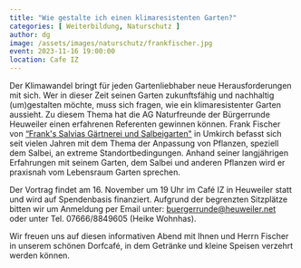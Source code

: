 ```yaml
---
title: "Wie gestalte ich einen klimaresistenten Garten?"
categories: [ Weiterbildung, Naturschutz ]
author: dg
image: /assets/images/naturschutz/frankfischer.jpg
event: 2023-11-16 19:00:00
location: Cafe IZ
---
```

Der Klimawandel bringt für jeden Gartenliebhaber neue Herausforderungen mit sich. Wer in dieser Zeit seinen Garten zukunftsfähig und nachhaltig (um)gestalten möchte, muss sich fragen, wie ein klimaresistenter Garten aussieht. Zu diesem Thema hat die AG Naturfreunde der Bürgerrunde Heuweiler einen erfahrenen Referenten gewinnen können. Frank Fischer von [“Frank's Salvias Gärtnerei und Salbeigarten"](https://www.franks-salvias.de) in Umkirch befasst sich seit vielen Jahren mit dem Thema  der Anpassung von Pflanzen, speziell dem Salbei, an extreme Standortbedingungen. Anhand seiner langjährigen Erfahrungen mit seinem Garten, dem Salbei und anderen Pflanzen wird er praxisnah vom Lebensraum Garten sprechen. 

Der Vortrag findet am 16. November um 19 Uhr im Café IZ in Heuweiler statt und wird auf Spendenbasis finanziert. Aufgrund der begrenzten Sitzplätze bitten wir um Anmeldung per Email unter: buergerrunde@heuweiler.net oder unter Tel. 07666/8849605 (Heike Wohnhas).

Wir freuen uns auf diesen informativen Abend mit Ihnen und Herrn Fischer in unserem schönen Dorfcafé, in dem Getränke und kleine Speisen verzehrt werden können.